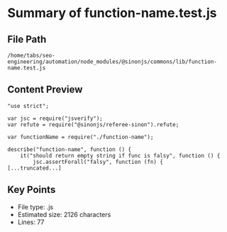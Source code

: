 # Summary of function-name.test.js
  
## File Path
`/home/tabs/seo-engineering/automation/node_modules/@sinonjs/commons/lib/function-name.test.js`

## Content Preview
```
"use strict";

var jsc = require("jsverify");
var refute = require("@sinonjs/referee-sinon").refute;

var functionName = require("./function-name");

describe("function-name", function () {
    it("should return empty string if func is falsy", function () {
        jsc.assertForall("falsy", function (fn) {
[...truncated...]
```

## Key Points
- File type: .js
- Estimated size: 2126 characters
- Lines: 77
